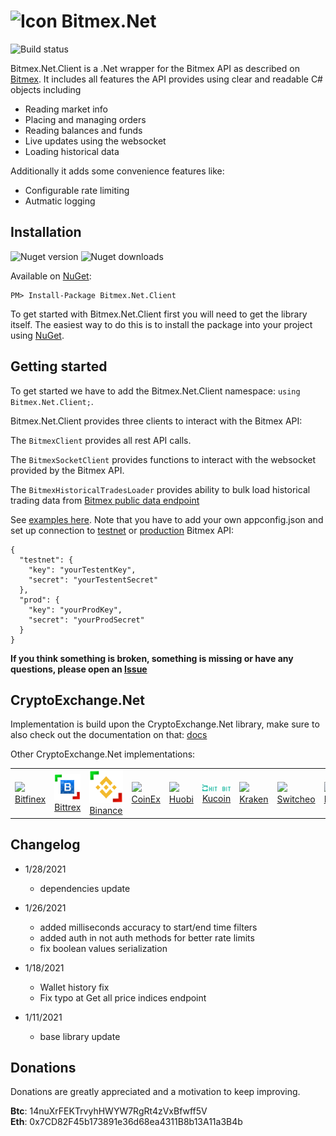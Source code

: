# ![Icon](https://github.com/ridicoulous/Bitmex.Net/blob/master/Bitmex.Net/Icon/icon.png?raw=true) Bitmex.Net 

![Build status](https://travis-ci.org/ridicoulous/Bitmex.Net.svg?branch=master)

Bitmex.Net.Client is a .Net wrapper for the Bitmex API as described on [Bitmex](https://www.bitmex.com/api/explorer/). It includes all features the API provides using clear and readable C# objects including 
* Reading market info
* Placing and managing orders
* Reading balances and funds
* Live updates using the websocket
* Loading historical data

Additionally it adds some convenience features like:
* Configurable rate limiting
* Autmatic logging
## Installation
![Nuget version](https://img.shields.io/nuget/v/Bitmex.Net.Client.svg) ![Nuget downloads](https://img.shields.io/nuget/dt/Bitmex.Net.Client.svg)

Available on [NuGet](https://www.nuget.org/packages/Bitmex.Net.Client/):
```
PM> Install-Package Bitmex.Net.Client
```
To get started with Bitmex.Net.Client first you will need to get the library itself. The easiest way to do this is to install the package into your project using [NuGet](https://www.nuget.org/packages/Bitmex.Net.Client/).

## Getting started
To get started we have to add the Bitmex.Net.Client namespace:  `using Bitmex.Net.Client;`.

Bitmex.Net.Client provides three clients to interact with the Bitmex API:

The `BitmexClient` provides all rest API calls.

The `BitmexSocketClient` provides functions to interact with the websocket provided by the Bitmex API.

The `BitmexHistoricalTradesLoader` provides ability to bulk load historical trading data from [Bitmex public data endpoint](https://www.bitmex.com/app/apiOverview#Historical-Data)

See [examples here](https://github.com/ridicoulous/Bitmex.Net/blob/master/Bitmex.Net.ClientExample/Program.cs). Note that you have to add your own appconfig.json and set up connection to [testnet](https://testnet.bitmex.com/) or [production](https://bitmex.com/) Bitmex API:

```
{
  "testnet": {
    "key": "yourTestentKey",
    "secret": "yourTestentSecret"
  },
  "prod": {
    "key": "yourProdKey",
    "secret": "yourProdSecret"
  }  
}
```
**If you think something is broken, something is missing or have any questions, please open an [Issue](https://github.com/ridicoulous/Bitmex.Net.Client/issues)**

## CryptoExchange.Net
Implementation is build upon the CryptoExchange.Net library, make sure to also check out the documentation on that: [docs](https://github.com/JKorf/CryptoExchange.Net)

Other CryptoExchange.Net implementations:
<table>
<tr>
<td><a href="https://github.com/JKorf/Bitfinex.Net"><img src="https://github.com/JKorf/Bitfinex.Net/blob/master/Bitfinex.Net/Icon/icon.png?raw=true"></a>
<br />
<a href="https://github.com/JKorf/Bitfinex.Net">Bitfinex</a>
</td>
<td><a href="https://github.com/JKorf/Bittrex.Net"><img src="https://github.com/JKorf/Bittrex.Net/blob/master/Bittrex.Net/Icon/icon.png?raw=true"></a>
<br />
<a href="https://github.com/JKorf/Bittrex.Net">Bittrex</a>
</td>
<td><a href="https://github.com/JKorf/Binance.Net"><img src="https://github.com/JKorf/Binance.Net/blob/master/Binance.Net/Icon/icon.png?raw=true"></a>
<br />
<a href="https://github.com/JKorf/Binance.Net">Binance</a>
</td>
<td><a href="https://github.com/JKorf/CoinEx.Net"><img src="https://github.com/JKorf/CoinEx.Net/blob/master/CoinEx.Net/Icon/icon.png?raw=true"></a>
<br />
<a href="https://github.com/JKorf/CoinEx.Net">CoinEx</a>
</td>
<td><a href="https://github.com/JKorf/Huobi.Net"><img src="https://github.com/JKorf/Huobi.Net/blob/master/Huobi.Net/Icon/icon.png?raw=true"></a>
<br />
<a href="https://github.com/JKorf/Huobi.Net">Huobi</a>
</td>
<td><a href="https://github.com/JKorf/Kucoin.Net"><img src="https://github.com/JKorf/Kucoin.Net/blob/master/Kucoin.Net/Icon/icon.png?raw=true"></a>
<br />
<a href="https://github.com/JKorf/Kucoin.Net">Kucoin</a>
</td>
<td><a href="https://github.com/JKorf/Kraken.Net"><img src="https://github.com/JKorf/Kraken.Net/blob/master/Kraken.Net/Icon/icon.png?raw=true"></a>
<br />
<a href="https://github.com/JKorf/Kraken.Net">Kraken</a>
</td>
<td><a href="https://github.com/Zaliro/Switcheo.Net"><img src="https://github.com/Zaliro/Switcheo.Net/blob/master/Resources/switcheo-coin.png?raw=true"></a>
<br />
<a href="https://github.com/Zaliro/Switcheo.Net">Switcheo</a>
</td>
<td><a href="https://github.com/ridicoulous/LiquidQuoine.Net"><img src="https://github.com/ridicoulous/LiquidQuoine.Net/blob/master/Resources/icon.png?raw=true"></a>
<br />
<a href="https://github.com/ridicoulous/LiquidQuoine.Net">Liquid</a>
</td>
<td><a href="https://github.com/burakoner/OKEx.Net"><img src="https://raw.githubusercontent.com/burakoner/OKEx.Net/master/Okex.Net/Icon/icon.png"></a>
<br />
<a href="https://github.com/burakoner/OKEx.Net">OKEx</a>
</td>
</tr>
</table>

## Changelog
* 1/28/2021
  * dependencies update
* 1/26/2021 
  * added milliseconds accuracy to start/end time filters
  * added auth in not auth methods for better rate limits
  * fix boolean values serialization

* 1/18/2021 
  * Wallet history fix
  * Fix typo at Get all price indices endpoint
  
* 1/11/2021 
  * base library update

## Donations
Donations are greatly appreciated and a motivation to keep improving.

**Btc**:  14nuXrFEKTrvyhHWYW7RgRt4zVxBfwff5V  
**Eth**:  0x7CD82F45b173891e36d68ea4311B8b13A11a3B4b
